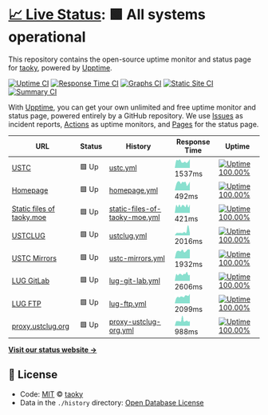 # [📈 Live Status](https://status.taoky.moe): <!--live status--> **🟩 All systems operational**

This repository contains the open-source uptime monitor and status page for [taoky](https://taoky.moe), powered by [Upptime](https://github.com/upptime/upptime).

[![Uptime CI](https://github.com/koj-co/upptime/workflows/Uptime%20CI/badge.svg)](https://github.com/koj-co/upptime/actions?query=workflow%3A%22Uptime+CI%22)
[![Response Time CI](https://github.com/koj-co/upptime/workflows/Response%20Time%20CI/badge.svg)](https://github.com/koj-co/upptime/actions?query=workflow%3A%22Response+Time+CI%22)
[![Graphs CI](https://github.com/koj-co/upptime/workflows/Graphs%20CI/badge.svg)](https://github.com/koj-co/upptime/actions?query=workflow%3A%22Graphs+CI%22)
[![Static Site CI](https://github.com/koj-co/upptime/workflows/Static%20Site%20CI/badge.svg)](https://github.com/koj-co/upptime/actions?query=workflow%3A%22Static+Site+CI%22)
[![Summary CI](https://github.com/koj-co/upptime/workflows/Summary%20CI/badge.svg)](https://github.com/koj-co/upptime/actions?query=workflow%3A%22Summary+CI%22)

With [Upptime](https://upptime.js.org), you can get your own unlimited and free uptime monitor and status page, powered entirely by a GitHub repository. We use [Issues](https://github.com/taoky/sites-status/issues) as incident reports, [Actions](https://github.com/taoky/sites-status/actions) as uptime monitors, and [Pages](https://status.taoky.moe) for the status page.

<!--start: status pages-->
<!-- This summary is generated by Upptime (https://github.com/upptime/upptime) -->
<!-- Do not edit this manually, your changes will be overwritten -->

| URL                                                    | Status | History                                                                                                                         | Response Time                                                                                  | Uptime                                                                                                                                                                                                                                           |
| ------------------------------------------------------ | ------ | ------------------------------------------------------------------------------------------------------------------------------- | ---------------------------------------------------------------------------------------------- | ------------------------------------------------------------------------------------------------------------------------------------------------------------------------------------------------------------------------------------------------ |
| [USTC](https://www.ustc.edu.cn)                        | 🟩 Up  | [ustc.yml](https://github.com/littlekud/sites-status/commits/master/history/ustc.yml)                                           | <img alt="Response time graph" src="./graphs/ustc.png" height="20"> 1537ms                     | [![Uptime 100.00%](https://img.shields.io/endpoint?url=https%3A%2F%2Fraw.githubusercontent.com%2Flittlekud%2Fsites-status%2Fmaster%2Fapi%2Fustc%2Fuptime.json)](https://status.taoky.moe/history/ustc)                                           |
| [Homepage](https://taoky.moe)                          | 🟩 Up  | [homepage.yml](https://github.com/littlekud/sites-status/commits/master/history/homepage.yml)                                   | <img alt="Response time graph" src="./graphs/homepage.png" height="20"> 492ms                  | [![Uptime 100.00%](https://img.shields.io/endpoint?url=https%3A%2F%2Fraw.githubusercontent.com%2Flittlekud%2Fsites-status%2Fmaster%2Fapi%2Fhomepage%2Fuptime.json)](https://status.taoky.moe/history/homepage)                                   |
| [Static files of taoky.moe](https://static.taoky.moe)  | 🟩 Up  | [static-files-of-taoky-moe.yml](https://github.com/littlekud/sites-status/commits/master/history/static-files-of-taoky-moe.yml) | <img alt="Response time graph" src="./graphs/static-files-of-taoky-moe.png" height="20"> 421ms | [![Uptime 100.00%](https://img.shields.io/endpoint?url=https%3A%2F%2Fraw.githubusercontent.com%2Flittlekud%2Fsites-status%2Fmaster%2Fapi%2Fstatic-files-of-taoky-moe%2Fuptime.json)](https://status.taoky.moe/history/static-files-of-taoky-moe) |
| [USTCLUG](https://lug.ustc.edu.cn)                     | 🟩 Up  | [ustclug.yml](https://github.com/littlekud/sites-status/commits/master/history/ustclug.yml)                                     | <img alt="Response time graph" src="./graphs/ustclug.png" height="20"> 2016ms                  | [![Uptime 100.00%](https://img.shields.io/endpoint?url=https%3A%2F%2Fraw.githubusercontent.com%2Flittlekud%2Fsites-status%2Fmaster%2Fapi%2Fustclug%2Fuptime.json)](https://status.taoky.moe/history/ustclug)                                     |
| [USTC Mirrors](https://mirrors.ustc.edu.cn)            | 🟩 Up  | [ustc-mirrors.yml](https://github.com/littlekud/sites-status/commits/master/history/ustc-mirrors.yml)                           | <img alt="Response time graph" src="./graphs/ustc-mirrors.png" height="20"> 1932ms             | [![Uptime 100.00%](https://img.shields.io/endpoint?url=https%3A%2F%2Fraw.githubusercontent.com%2Flittlekud%2Fsites-status%2Fmaster%2Fapi%2Fustc-mirrors%2Fuptime.json)](https://status.taoky.moe/history/ustc-mirrors)                           |
| [LUG GitLab](https://git.lug.ustc.edu.cn)              | 🟩 Up  | [lug-git-lab.yml](https://github.com/littlekud/sites-status/commits/master/history/lug-git-lab.yml)                             | <img alt="Response time graph" src="./graphs/lug-git-lab.png" height="20"> 2606ms              | [![Uptime 100.00%](https://img.shields.io/endpoint?url=https%3A%2F%2Fraw.githubusercontent.com%2Flittlekud%2Fsites-status%2Fmaster%2Fapi%2Flug-git-lab%2Fuptime.json)](https://status.taoky.moe/history/lug-git-lab)                             |
| [LUG FTP](https://ftp.lug.ustc.edu.cn)                 | 🟩 Up  | [lug-ftp.yml](https://github.com/littlekud/sites-status/commits/master/history/lug-ftp.yml)                                     | <img alt="Response time graph" src="./graphs/lug-ftp.png" height="20"> 2099ms                  | [![Uptime 100.00%](https://img.shields.io/endpoint?url=https%3A%2F%2Fraw.githubusercontent.com%2Flittlekud%2Fsites-status%2Fmaster%2Fapi%2Flug-ftp%2Fuptime.json)](https://status.taoky.moe/history/lug-ftp)                                     |
| [proxy.ustclug.org](https://openwrt.proxy.ustclug.org) | 🟩 Up  | [proxy-ustclug-org.yml](https://github.com/littlekud/sites-status/commits/master/history/proxy-ustclug-org.yml)                 | <img alt="Response time graph" src="./graphs/proxy-ustclug-org.png" height="20"> 988ms         | [![Uptime 100.00%](https://img.shields.io/endpoint?url=https%3A%2F%2Fraw.githubusercontent.com%2Flittlekud%2Fsites-status%2Fmaster%2Fapi%2Fproxy-ustclug-org%2Fuptime.json)](https://status.taoky.moe/history/proxy-ustclug-org)                 |

<!--end: status pages-->

[**Visit our status website →**](https://status.taoky.moe)

## 📄 License

- Code: [MIT](./LICENSE) © [taoky](https://taoky.moe)
- Data in the `./history` directory: [Open Database License](https://opendatacommons.org/licenses/odbl/1-0/)
